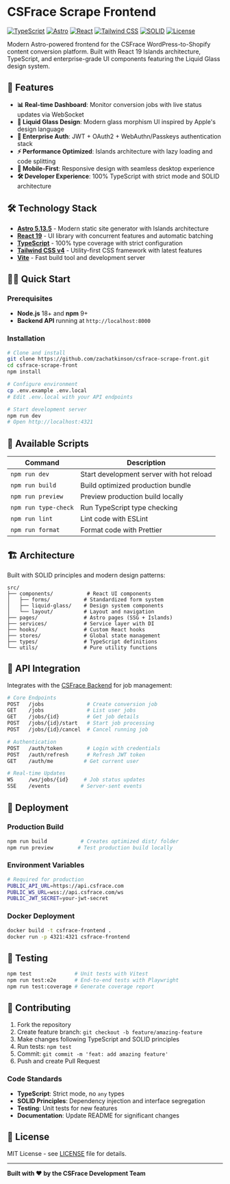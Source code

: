 # CSFrace Scrape Frontend

[![TypeScript](https://img.shields.io/badge/TypeScript-100%25-blue.svg)](https://www.typescriptlang.org/)
[![Astro](https://img.shields.io/badge/Astro-5.13.5-orange.svg)](https://astro.build/)
[![React](https://img.shields.io/badge/React-18-blue.svg)](https://reactjs.org/)
[![Tailwind CSS](https://img.shields.io/badge/Tailwind-v4-38bdf8.svg)](https://tailwindcss.com/)
[![SOLID](https://img.shields.io/badge/Architecture-SOLID-green.svg)](https://en.wikipedia.org/wiki/SOLID)
[![License](https://img.shields.io/badge/License-MIT-green.svg)](LICENSE)

Modern Astro-powered frontend for the CSFrace WordPress-to-Shopify content conversion platform. Built with React 19 Islands architecture, TypeScript, and enterprise-grade UI components featuring the Liquid Glass design system.

## 🚀 Features

- **📊 Real-time Dashboard**: Monitor conversion jobs with live status updates via WebSocket
- **🎨 Liquid Glass Design**: Modern glass morphism UI inspired by Apple's design language
- **🔐 Enterprise Auth**: JWT + OAuth2 + WebAuthn/Passkeys authentication stack
- **⚡ Performance Optimized**: Islands architecture with lazy loading and code splitting
- **📱 Mobile-First**: Responsive design with seamless desktop experience
- **🛠 Developer Experience**: 100% TypeScript with strict mode and SOLID architecture

## 🛠 Technology Stack

- **[Astro 5.13.5](https://astro.build/)** - Modern static site generator with Islands architecture
- **[React 19](https://react.dev/)** - UI library with concurrent features and automatic batching
- **[TypeScript](https://www.typescriptlang.org/)** - 100% type coverage with strict configuration
- **[Tailwind CSS v4](https://tailwindcss.com/)** - Utility-first CSS framework with latest features
- **[Vite](https://vitejs.dev/)** - Fast build tool and development server

## 🏃‍♂️ Quick Start

### Prerequisites
- **Node.js** 18+ and **npm** 9+
- **Backend API** running at `http://localhost:8000`

### Installation

```bash
# Clone and install
git clone https://github.com/zachatkinson/csfrace-scrape-front.git
cd csfrace-scrape-front
npm install

# Configure environment
cp .env.example .env.local
# Edit .env.local with your API endpoints

# Start development server
npm run dev
# Open http://localhost:4321
```

## 📜 Available Scripts

| Command | Description |
|---------|-------------|
| `npm run dev` | Start development server with hot reload |
| `npm run build` | Build optimized production bundle |
| `npm run preview` | Preview production build locally |
| `npm run type-check` | Run TypeScript type checking |
| `npm run lint` | Lint code with ESLint |
| `npm run format` | Format code with Prettier |

## 🏗 Architecture

Built with SOLID principles and modern design patterns:

```
src/
├── components/           # React UI components
│   ├── forms/           # Standardized form system
│   ├── liquid-glass/    # Design system components
│   └── layout/          # Layout and navigation
├── pages/               # Astro pages (SSG + Islands)
├── services/            # Service layer with DI
├── hooks/               # Custom React hooks
├── stores/              # Global state management
├── types/               # TypeScript definitions
└── utils/               # Pure utility functions
```

## 🔌 API Integration

Integrates with the [CSFrace Backend](https://github.com/zachatkinson/csfrace-scrape-back) for job management:

```bash
# Core Endpoints
POST   /jobs              # Create conversion job
GET    /jobs              # List user jobs
GET    /jobs/{id}         # Get job details
POST   /jobs/{id}/start   # Start job processing
POST   /jobs/{id}/cancel  # Cancel running job

# Authentication
POST   /auth/token        # Login with credentials
POST   /auth/refresh      # Refresh JWT token
GET    /auth/me          # Get current user

# Real-time Updates
WS     /ws/jobs/{id}     # Job status updates
SSE    /events          # Server-sent events
```

## 🚀 Deployment

### Production Build
```bash
npm run build           # Creates optimized dist/ folder
npm run preview        # Test production build locally
```

### Environment Variables
```bash
# Required for production
PUBLIC_API_URL=https://api.csfrace.com
PUBLIC_WS_URL=wss://api.csfrace.com/ws
PUBLIC_JWT_SECRET=your-jwt-secret
```

### Docker Deployment
```bash
docker build -t csfrace-frontend .
docker run -p 4321:4321 csfrace-frontend
```

## 🧪 Testing

```bash
npm test              # Unit tests with Vitest
npm run test:e2e      # End-to-end tests with Playwright
npm run test:coverage # Generate coverage report
```

## 🤝 Contributing

1. Fork the repository
2. Create feature branch: `git checkout -b feature/amazing-feature`
3. Make changes following TypeScript and SOLID principles
4. Run tests: `npm test`
5. Commit: `git commit -m 'feat: add amazing feature'`
6. Push and create Pull Request

### Code Standards
- **TypeScript**: Strict mode, no `any` types
- **SOLID Principles**: Dependency injection and interface segregation
- **Testing**: Unit tests for new features
- **Documentation**: Update README for significant changes

## 📄 License

MIT License - see [LICENSE](LICENSE) file for details.

---

**Built with ❤️ by the CSFrace Development Team**
